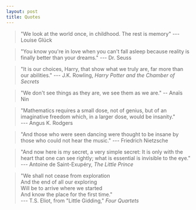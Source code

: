 ```yaml
---
layout: post
title: Quotes
---
```


> "We look at the world once, in childhood. The rest is memory" --- Louise Glück

> "You know you're in love when you can't fall asleep because reality is finally better than your dreams." --- Dr. Seuss

> "It is our choices, Harry, that show what we truly are, far more than our abilities." --- J.K. Rowling, <i>Harry Potter and the Chamber of Secrets</i>

> "We don't see things as they are, we see them as we are." -- Anaïs Nin

> "Mathematics requires a small dose, not of genius, but of an imaginative freedom which, in a larger dose, would be insanity." <br> --- Angus K. Rodgers

> "And those who were seen dancing were thought to be insane by those who could not hear the music." --- Friedrich Nietzsche

> "And now here is my secret, a very simple secret: It is only with the heart that one can see rightly; what is essential is invisible to the eye." <br>
--- Antoine de Saint-Exupéry, <i>The Little Prince</i>

> "We shall not cease from exploration <br>
And the end of all our exploring <br>
Will be to arrive where we started <br>
And know the place for the first time." <br>
--- T.S. Eliot, from "Little Gidding," <i>Four Quartets</i>


